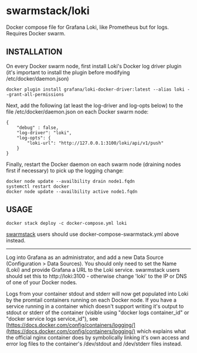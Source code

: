 # swarmstack/loki

Docker compose file for Grafana Loki, like Prometheus but for logs. Requires Docker swarm.

## INSTALLATION

On every Docker swarm node, first install Loki's Docker log driver plugin (it's important to install the plugin before modifying /etc/docker/daemon.json)

```
docker plugin install grafana/loki-docker-driver:latest --alias loki --grant-all-permissions
```

Next, add the following (at least the log-driver and log-opts below) to the file /etc/docker/daemon.json on each Docker swarm node:

```
{
    "debug" : false,
    "log-driver": "loki",
    "log-opts": {
        "loki-url": "http://127.0.0.1:3100/loki/api/v1/push"
    }
}
```

Finally, restart the Docker daemon on each swarm node (draining nodes first if necessary) to pick up the logging change:

```
docker node update --availbility drain node1.fqdn
systemctl restart docker
docker node update --availbility active node1.fqdn
```

## USAGE

```
docker stack deploy -c docker-compose.yml loki
```

[swarmstack](https://github.com/swarmstack/swarmstack) users should use docker-compose-swarmstack.yml above instead.

---

Log into Grafana as an administrator, and add a new Data Source (Configuration > Data Sources). You should only need to set the Name (Loki) and provide Grafana a URL to the Loki service. swarmstack users should set this to http://loki:3100 - otherwise change 'loki' to the IP or DNS of one of your Docker nodes.

Logs from your container stdout and stderr will now get populated into Loki by the promtail containers running on each Docker node. If you have a service running in a container which doesn't support writing it's output to stdout or stderr of the container (visible using "docker logs container_id" or "docker service logs service_id"), see [https://docs.docker.com/config/containers/logging/](https://docs.docker.com/config/containers/logging/) which explains what the official nginx container does by symbolically linking it's own access and error log files to the container's /dev/stdout and /dev/stderr files instead.
